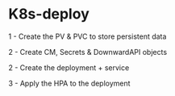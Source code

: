 # K8s-deploy

1 - Create the PV & PVC to store persistent data

2 - Create CM, Secrets & DownwardAPI objects

2 - Create the deployment + service

3 - Apply the HPA to the deployment
